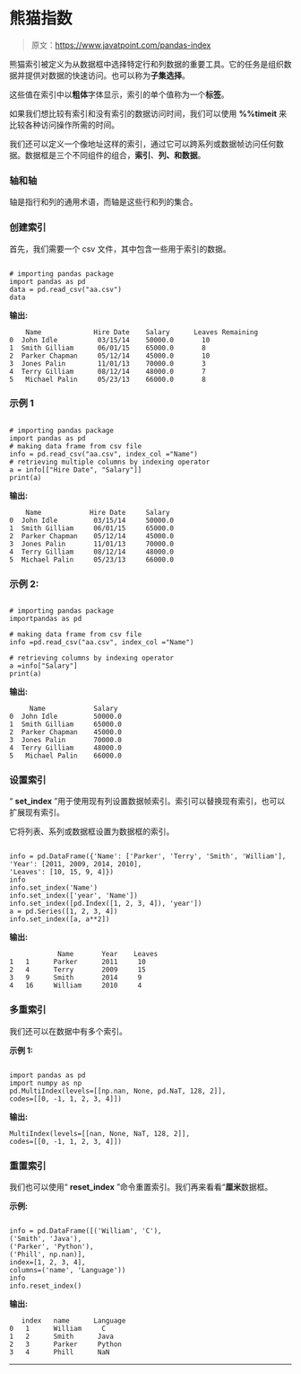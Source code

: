 # 熊猫指数

> 原文：<https://www.javatpoint.com/pandas-index>

熊猫索引被定义为从数据框中选择特定行和列数据的重要工具。它的任务是组织数据并提供对数据的快速访问。也可以称为**子集选择**。

这些值在索引中以**粗体**字体显示，索引的单个值称为一个**标签**。

如果我们想比较有索引和没有索引的数据访问时间，我们可以使用 **%%timeit** 来比较各种访问操作所需的时间。

我们还可以定义一个像地址这样的索引，通过它可以跨系列或数据帧访问任何数据。数据框是三个不同组件的组合，**索引**、**列、**和**数据**。

### 轴和轴

轴是指行和列的通用术语，而轴是这些行和列的集合。

### 创建索引

首先，我们需要一个 csv 文件，其中包含一些用于索引的数据。

```

# importing pandas package 
import pandas as pd   
data = pd.read_csv("aa.csv")
data

```

**输出:**

```
    Name             Hire Date    Salary      Leaves Remaining
0  John Idle          03/15/14    50000.0       10
1  Smith Gilliam      06/01/15    65000.0       8
2  Parker Chapman     05/12/14    45000.0       10
3  Jones Palin        11/01/13    70000.0       3
4  Terry Gilliam      08/12/14    48000.0       7
5   Michael Palin     05/23/13    66000.0       8

```

### 示例 1

```

# importing pandas package 
import pandas as pd   
# making data frame from csv file 
info = pd.read_csv("aa.csv", index_col ="Name")  
# retrieving multiple columns by indexing operator 
a = info[["Hire Date", "Salary"]]  
print(a)

```

**输出:**

```
    Name            Hire Date     Salary
0  John Idle         03/15/14     50000.0
1  Smith Gilliam     06/01/15     65000.0
2  Parker Chapman    05/12/14     45000.0
3  Jones Palin       11/01/13     70000.0
4  Terry Gilliam     08/12/14     48000.0
5  Michael Palin     05/23/13     66000.0

```

### 示例 2:

```

# importing pandas package 
importpandas as pd 

# making data frame from csv file 
info =pd.read_csv("aa.csv", index_col ="Name") 

# retrieving columns by indexing operator 
a =info["Salary"] 
print(a) 

```

**输出:**

```
     Name            Salary         
0  John Idle         50000.0 
1  Smith Gilliam     65000.0 
2  Parker Chapman    45000.0 
3  Jones Palin       70000.0 
4  Terry Gilliam     48000.0 
5   Michael Palin    66000.0 

```

### 设置索引

“ **set_index** ”用于使用现有列设置数据帧索引。索引可以替换现有索引，也可以扩展现有索引。

它将列表、系列或数据框设置为数据框的索引。

```

info = pd.DataFrame({'Name': ['Parker', 'Terry', 'Smith', 'William'],
'Year': [2011, 2009, 2014, 2010],
'Leaves': [10, 15, 9, 4]})
info
info.set_index('Name')
info.set_index(['year', 'Name'])
info.set_index([pd.Index([1, 2, 3, 4]), 'year'])
a = pd.Series([1, 2, 3, 4])
info.set_index([a, a**2])

```

**输出:**

```
            Name       Year    Leaves
1   1      Parker      2011     10
2   4      Terry       2009     15
3   9      Smith       2014     9 
4   16     William     2010     4

```

### 多重索引

我们还可以在数据中有多个索引。

**示例 1:**

```

import pandas as pd
import numpy as np
pd.MultiIndex(levels=[[np.nan, None, pd.NaT, 128, 2]], 
codes=[[0, -1, 1, 2, 3, 4]])

```

**输出:**

```
MultiIndex(levels=[[nan, None, NaT, 128, 2]],
codes=[[0, -1, 1, 2, 3, 4]])

```

### 重置索引

我们也可以使用“ **reset_index** ”命令重置索引。我们再来看看“**厘米**数据框。

**示例:**

```

info = pd.DataFrame([('William', 'C'),
('Smith', 'Java'),
('Parker', 'Python'),
('Phill', np.nan)],
index=[1, 2, 3, 4],
columns=('name', 'Language'))
info
info.reset_index()

```

**输出:**

```
   index   name      Language
0	1      William     C
1	2      Smith      Java
2	3      Parker     Python
3	4      Phill      NaN

```

* * *